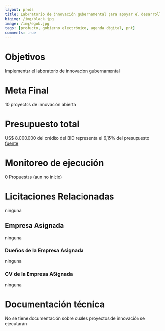 ```yaml
---
layout: prods
title: Laboratorio de innovación gubernamental para apoyar el desarrollo de proyectos específicos de gobierno digital, implementado
bigimg: /img/black.jpg
image: /img/egob.jpg
tags: [producto, gobierno electrónico, agenda digital, pnt]
comments: true
---
```


# Objetivos
Implementar el laboratorio de innovacion gubernamental
# Meta Final
10 proyectos de innovación abierta
# Presupuesto total
US$ 8.000.000 del crédito del BID 
representa el 6,15% del presupuesto
[fuente](https://www.mitic.gov.py/download_file/view/731/708)
# Monitoreo de ejecución
0 Propuestas (aun no inicio)
# Licitaciones Relacionadas
ninguna
## Empresa Asignada
ninguna
### Dueños de la Empresa Asignada
ninguna
### CV de la Empresa ASignada
ninguna
# Documentación técnica
No se tiene documentación sobre cuales proyectos de innovación se ejecutarán
